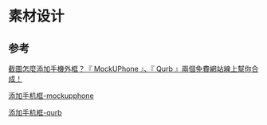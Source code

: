 # 素材设计

## 参考

[截圖怎麼添加手機外框？『 MockUPhone 』、『 Qurb 』兩個免費網站線上幫你合成！](https://agirls.aotter.net/post/56917)

[添加手机框-mockupphone](https://mockuphone.com/)

[添加手机框-qurb](https://qurb.rishimohan.me/)
